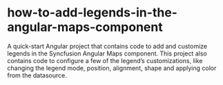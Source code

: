 # how-to-add-legends-in-the-angular-maps-component
A quick-start Angular project that contains code to add and customize legends in the Syncfusion Angular Maps component. This project also contains code to configure a few of the legend’s customizations, like changing the legend mode, position, alignment, shape and applying color from the datasource.
